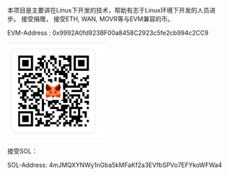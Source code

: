
本项目是主要讲在Linux下开发的技术，帮助有志于Linux环境下开发的人员进步。
接受捐赠， 接受ETH, WAN, MOVR等与EVM兼容的币。

EVM-Address : 0x9992A0fd923BF00a8458C2923c5fe2cb994c2CC9

![EvmADDress](./evm-address.png)

接受SOL：

SOL-Address: 4mJMQXYNWy1nGba5kMFaKf2a3EVfbSPVo7EFYkoWFWa4
